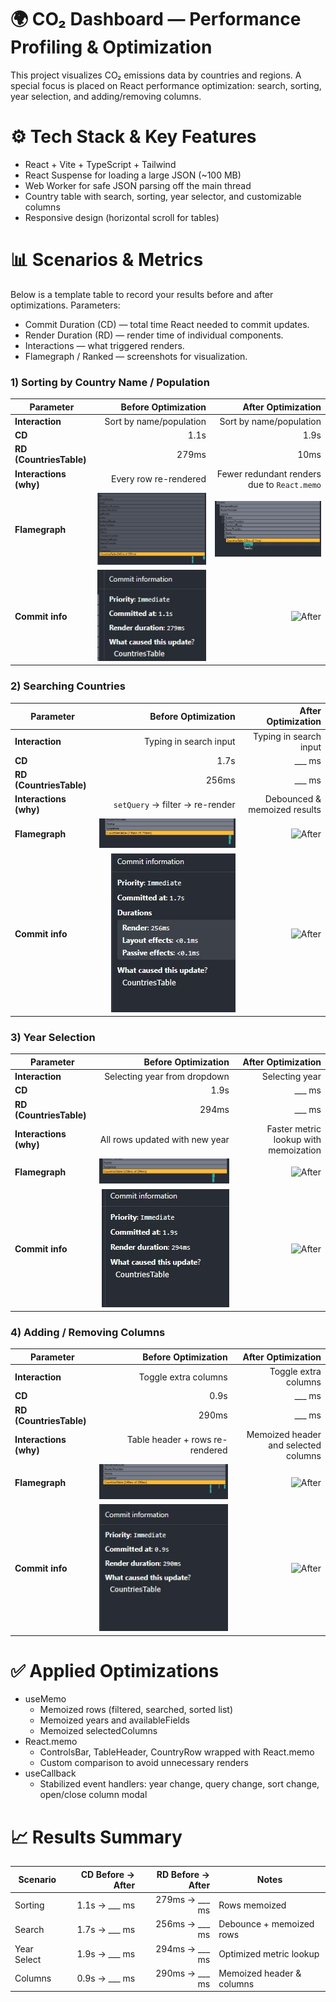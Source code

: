 # 🌍 CO₂ Dashboard — Performance Profiling & Optimization

This project visualizes CO₂ emissions data by countries and regions.
A special focus is placed on React performance optimization: search, sorting, year selection, and adding/removing columns.

# ⚙️ Tech Stack & Key Features

- React + Vite + TypeScript + Tailwind
- React Suspense for loading a large JSON (~100 MB)
- Web Worker for safe JSON parsing off the main thread
- Country table with search, sorting, year selector, and customizable columns
- Responsive design (horizontal scroll for tables)

# 📊 Scenarios & Metrics

Below is a template table to record your results before and after optimizations.
Parameters:

- Commit Duration (CD) — total time React needed to commit updates.
- Render Duration (RD) — render time of individual components.
- Interactions — what triggered renders.
- Flamegraph / Ranked — screenshots for visualization.

### 1) Sorting by Country Name / Population

| Parameter               |                   Before Optimization |                          After Optimization |
| ----------------------- | ------------------------------------: | ------------------------------------------: |
| **Interaction**         |               Sort by name/population |                     Sort by name/population |
| **CD**                  |                                  1.1s |                                        1.9s |
| **RD (CountriesTable)** |                                 279ms |                                        10ms |
| **Interactions (why)**  |                 Every row re-rendered | Fewer redundant renders due to `React.memo` |
| **Flamegraph**          | ![Before](docs/before-sort-flame.JPG) |         ![After](docs/after-sort-flame.JPG) |
| **Commit info**         |  ![Before](docs/before-sort-info.JPG) |        ![After](docs/after-sort-ranked.png) |

### 2) Searching Countries

| Parameter               |                     Before Optimization |                     After Optimization |
| ----------------------- | --------------------------------------: | -------------------------------------: |
| **Interaction**         |                  Typing in search input |                 Typing in search input |
| **CD**                  |                                    1.7s |                              \_\_\_ ms |
| **RD (CountriesTable)** |                                   256ms |                              \_\_\_ ms |
| **Interactions (why)**  |         `setQuery` → filter → re-render |           Debounced & memoized results |
| **Flamegraph**          | ![Before](docs/before-search-flame.JPG) |  ![After](docs/after-search-flame.png) |
| **Commit info**         |  ![Before](docs/before-search-info.JPG) | ![After](docs/after-search-ranked.png) |

### 3) Year Selection

| Parameter               |                   Before Optimization |                    After Optimization |
| ----------------------- | ------------------------------------: | ------------------------------------: |
| **Interaction**         |          Selecting year from dropdown |                        Selecting year |
| **CD**                  |                                  1.9s |                             \_\_\_ ms |
| **RD (CountriesTable)** |                                 294ms |                             \_\_\_ ms |
| **Interactions (why)**  |        All rows updated with new year | Faster metric lookup with memoization |
| **Flamegraph**          | ![Before](docs/before-year-flame.JPG) |   ![After](docs/after-year-flame.png) |
| **Commit info**         |  ![Before](docs/before-year-info.JPG) |  ![After](docs/after-year-ranked.png) |

### 4) Adding / Removing Columns

| Parameter               |                      Before Optimization |                      After Optimization |
| ----------------------- | ---------------------------------------: | --------------------------------------: |
| **Interaction**         |                     Toggle extra columns |                    Toggle extra columns |
| **CD**                  |                                     0.9s |                               \_\_\_ ms |
| **RD (CountriesTable)** |                                    290ms |                               \_\_\_ ms |
| **Interactions (why)**  |          Table header + rows re-rendered |    Memoized header and selected columns |
| **Flamegraph**          | ![Before](docs/before-columns-flame.JPG) |  ![After](docs/after-columns-flame.png) |
| **Commit info**         |  ![Before](docs/before-columns-info.JPG) | ![After](docs/after-columns-ranked.png) |

# ✅ Applied Optimizations

- useMemo
  - Memoized rows (filtered, searched, sorted list)
  - Memoized years and availableFields
  - Memoized selectedColumns
- React.memo
  - ControlsBar, TableHeader, CountryRow wrapped with React.memo
  - Custom comparison to avoid unnecessary renders
- useCallback
  - Stabilized event handlers: year change, query change, sort change, open/close column modal

# 📈 Results Summary

| Scenario    | CD Before → After | RD Before → After | Notes                     |
| ----------- | ----------------: | ----------------: | ------------------------- |
| Sorting     |  1.1s → \_\_\_ ms | 279ms → \_\_\_ ms | Rows memoized             |
| Search      |  1.7s → \_\_\_ ms | 256ms → \_\_\_ ms | Debounce + memoized rows  |
| Year Select |  1.9s → \_\_\_ ms | 294ms → \_\_\_ ms | Optimized metric lookup   |
| Columns     |  0.9s → \_\_\_ ms | 290ms → \_\_\_ ms | Memoized header & columns |
